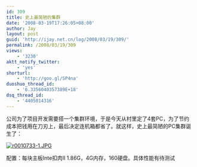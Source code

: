 ```yaml
---
id: 309
title: 史上最简陋的集群
date: '2008-03-19T17:26:05+08:00'
author: Jay
layout: post
guid: 'http://ijay.net.cn/log/2008/03/19/309/'
permalink: /2008/03/19/309
views:
    - '3230'
aktt_notify_twitter:
    - 'yes'
shorturl:
    - 'http://goo.gl/SP4na'
duoshuo_thread_id:
    - '6.3356040357389E+18'
dsq_thread_id:
    - '4405014316'
---
```


公司为了项目开发需要搭一个集群环境，于是今天从村里定了4套PC，为了节约成本把钱用在刀刃上，最后决定连机箱都省了。就这样，史上最简陋的PC集群诞生了：

<a title="r0010733-1.JPG" href="http://www.jayxu.com/log/wp-content/uploads/2008/03/r0010733-1.JPG"><img src="http://www.jayxu.com/log/wp-content/uploads/2008/03/r0010733-1.JPG" alt="r0010733-1.JPG" /></a>

配置：每块主板Inte扣肉II 1.86G，4G内存，160硬盘。具体性能有待测试